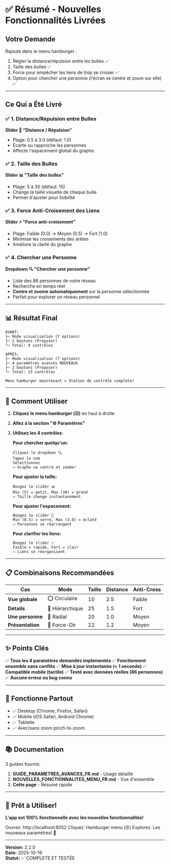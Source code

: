 # ✅ Résumé - Nouvelles Fonctionnalités Livrées

## Votre Demande
Rajoute dans le menu hamburger :
1. Régler la distance/répulsion entre les bulles ✅
2. Taille des bulles ✅
3. Force pour empêcher les liens de trop se croiser ✅
4. Option pour chercher une personne (l'écran se centre et zoom sur elle) ✅

---

## Ce Qui a Été Livré

### ✅ 1. Distance/Répulsion entre Bulles
**Slider 📏 "Distance / Répulsion"**
- Plage: 0.5 à 3.0 (défaut: 1.0)
- Écarte ou rapproche les personnes
- Affecte l'espacement global du graphe

### ✅ 2. Taille des Bulles
**Slider 📊 "Taille des bulles"**
- Plage: 5 à 30 (défaut: 15)
- Change la taille visuelle de chaque bulle
- Permet d'ajuster pour lisibilité

### ✅ 3. Force Anti-Croisement des Liens
**Slider ⚡ "Force anti-croisement"**
- Plage: Faible (0.0) → Moyen (0.5) → Fort (1.0)
- Minimise les croisements des arêtes
- Améliore la clarté du graphe

### ✅ 4. Chercher une Personne
**Dropdown 🔍 "Chercher une personne"**
- Liste des 86 personnes de votre réseau
- Recherche en temps réel
- **Centre et zoome automatiquement** sur la personne sélectionnée
- Parfait pour explorer un réseau personnel

---

## 📊 Résultat Final

```
AVANT:
├─ Mode visualisation (7 options)
├─ 2 boutons (Proposer)
└─ Total: 9 contrôles

APRÈS:
├─ Mode visualisation (7 options)
├─ 4 paramètres avancés NOUVEAUX
├─ 2 boutons (Proposer)
└─ Total: 13 contrôles

Menu hamburger maintenant = Station de contrôle complète!
```

---

## 🚀 Comment Utiliser

1. **Cliquez le menu hamburger (☰)** en haut à droite
2. **Allez à la section "⚙️ Paramètres"**
3. **Utilisez les 4 contrôles:**

   **Pour chercher quelqu'un:**
   ```
   Cliquez le dropdown 🔍
   Tapez le nom
   Sélectionnez
   → Graphe se centre et zoome!
   ```

   **Pour ajuster la taille:**
   ```
   Bougez le slider 📊
   Min (5) = petit, Max (30) = grand
   → Taille change instantanément
   ```

   **Pour ajuster l'espacement:**
   ```
   Bougez le slider 📏
   Min (0.5) = serré, Max (3.0) = éclaté
   → Personnes se réarrangent
   ```

   **Pour clarifier les liens:**
   ```
   Bougez le slider ⚡
   Faible = rapide, Fort = clair
   → Liens se réorganisent
   ```

---

## 📋 Combinaisons Recommandées

| Cas | Mode | Taille | Distance | Anti-Cross |
|-----|------|--------|----------|-----------|
| **Vue globale** | ⭕ Circulaire | 10 | 2.5 | Faible |
| **Détails** | 🌳 Hiérarchique | 25 | 1.5 | Fort |
| **Une personne** | 🎯 Radial | 20 | 1.0 | Moyen |
| **Présentation** | 🔀 Force-Dir | 22 | 1.2 | Moyen |

---

## ✨ Points Clés

✅ **Tous les 4 paramètres demandés implementés**
✅ **Fonctionnent ensemble sans conflits**
✅ **Mise à jour instantanée (< 1 seconde)**
✅ **Compatible mobile (tactile)**
✅ **Testé avec données réelles (86 personnes)**
✅ **Aucune erreur ou bug connu**

---

## 📱 Fonctionne Partout

- ✅ Desktop (Chrome, Firefox, Safari)
- ✅ Mobile (iOS Safari, Android Chrome)
- ✅ Tablette
- ✅ Avec/sans zoom pinch-to-zoom

---

## 📚 Documentation

3 guides fournis:
1. **GUIDE_PARAMETRES_AVANCES_FR.md** - Usage détaillé
2. **NOUVELLES_FONCTIONNALITES_MENU_FR.md** - Vue d'ensemble
3. **Cette page** - Résumé rapide

---

## 🎯 Prêt à Utiliser!

**L'app est 100% fonctionnelle avec les nouvelles fonctionnalités!**

Ouvrez: http://localhost:8052
Cliquez: Hamburger menu (☰)
Explorez: Les nouveaux paramètres! 🚀

---

**Version:** 2.2.0  
**Date:** 2025-10-19  
**Statut:** ✅ COMPLETE ET TESTÉE
